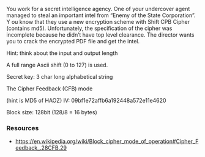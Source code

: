 You work for a secret intelligence agency.
One of your undercover agent managed to steal an important intel from “Enemy of the State Corporation”. Y
ou know that they use a new encryption scheme with Shift CPB Cipher (contains md5).
Unfortunately, the specification of the cipher was incomplete because he didn’t have top level clearance.
The director wants you to crack the encrypted PDF file and get the intel.

Hint: think about the input and output length

A full range Ascii shift (0 to 127) is used.

Secret key: 3 char long alphabetical string

The Cipher Feedback (CFB) mode

(hint is MD5 of HAOZ)
IV: 09bf1e72affb6a192448a572e11e4620

Block size: 128bit (128/8 = 16 bytes)


### Resources
- https://en.wikipedia.org/wiki/Block_cipher_mode_of_operation#Cipher_Feedback_.28CFB.29
